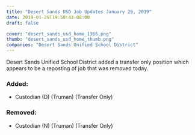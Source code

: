 ```yaml
---
title: "Desert Sands USD Job Updates January 29, 2019"
date: 2019-01-29T19:50:43-08:00
draft: false

cover: "desert_sands_usd_home_1366.png"
thumb: "desert_sands_usd_home_thumb.png"
companies: "Desert Sands Unified School District"
---
```


Desert Sands Unified School District added a transfer only position which appears to be a reposting of job that was removed today.

### Added: 
+ Custodian (D) (Truman) (Transfer Only)

### Removed: 
- Custodian (N) (Truman) (Transfer Only)